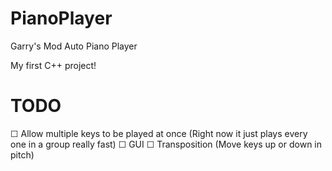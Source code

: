 # PianoPlayer
Garry's Mod Auto Piano Player


My first C++ project!




# TODO
☐ Allow multiple keys to be played at once (Right now it just plays every one in a group really fast)
☐ GUI
☐ Transposition (Move keys up or down in pitch)

